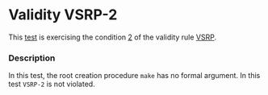 # Validity VSRP-2

This [test](.) is exercising the condition [2](../Readme.md) of the validity rule [VSRP](../../vsrp/Readme.md).

### Description

In this test, the root creation procedure `make` has no formal argument. In this test `VSRP-2` is not violated.
